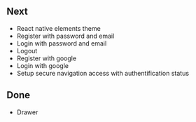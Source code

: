 ## Next

- React native elements theme
- Register with password and email
- Login with password and email
- Logout
- Register with google
- Login with google
- Setup secure navigation access with authentification status

## Done

- Drawer